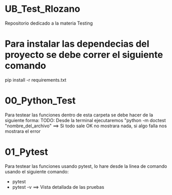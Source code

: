 # UB_Test_Rlozano
Repositorio dedicado a la materia Testing

# Para instalar las dependecias del proyecto se debe correr el siguiente comando
pip install -r requirements.txt

# 00_Python_Test
Para testear las funciones dentro de esta carpeta se debe hacer de la siguiente forma:
TODO: Desde la terminal ejecutaremos "python -m doctest "nombre_del_archivo"   ==> Si todo sale OK no mostrara nada, si algo falla nos mostrara el error


# 01_Pytest
Para testear las funciones usando pytest, lo hare desde la linea de comando usando el siguiente comando:
- pytest
- pytest -v ==> Vista detallada de las pruebas

